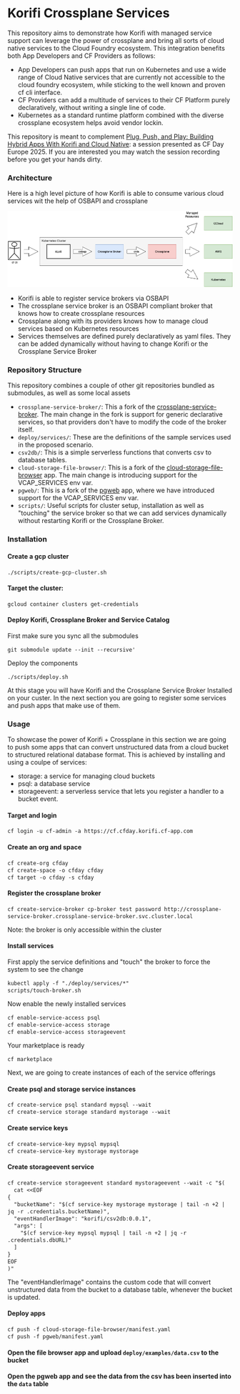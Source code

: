 # Korifi Crossplane Services

This repository aims to demonstrate how Korifi with managed service support can leverage the power of crossplane and bring all sorts of cloud native services to the Cloud Foundry ecosystem. This integration benefits both App Developers and CF Providers as follows:
- App Developers can push apps that run on Kubernetes and use a wide range of Cloud Native services that are currently not accessible to the cloud foundry ecosystem, while sticking to the well known and proven cf cli interface.
- CF Providers can add a multitude of services to their CF Platform purely declaratively, without writing a single line of code.
- Kubernetes as a standard runtime platform combined with the diverse crossplane ecosystem helps avoid vendor lockin.

This repository is meant to complement [Plug, Push, and Play: Building Hybrid Apps With Korifi and Cloud Native](https://cfdayeu2025.sched.com/event/27Dnn/plug-push-and-play-building-hybrid-apps-with-korifi-and-cloud-native-georgi-sabev-danail-branekov-sap-se): a session presented as CF Day Europe 2025. If you are interested you may watch the session recording before you get your hands dirty.

### Architecture

Here is a high level picture of how Korifi is able to consume various cloud services wit the help of OSBAPI and crossplane

![Architecture Diagram](images/architecture.png)

- Korifi is able to register service brokers via OSBAPI
- The crossplane service broker is an OSBAPI compliant broker that knows how to create crossplane resources
- Crossplane along with its providers knows how to manage cloud services based on Kubernetes resources
- Services themselves are defined purely declaratively as yaml files. They can be added dynamically without having to change Korifi or the Crossplane Service Broker

### Repository Structure

This repository combines a couple of other git repositories bundled as submodules, as well as some local assets
- `crossplane-service-broker/`: This a fork of the [crossplane-service-broker](https://github.com/vshn/crossplane-service-broker). The main change in the fork is support for generic declarative services, so that providers don't have to modify the code of the broker itself.
- `deploy/services/`: These are the definitions of the sample services used in the proposed scenario.
- `csv2db/`: This is a simple serverless functions that converts csv to database tables.
- `cloud-storage-file-browser/`: This is a fork of the [cloud-storage-file-browser](https://github.com/bashbaugh/cloud-storage-file-browser) app. The main change is introducing support for the VCAP_SERVICES env var.
- `pgweb/`: This is a fork of the [pgweb](https://github.com/sosedoff/pgweb) app, where we have introduced support for the VCAP_SERVICES env var.
- `scripts/`: Useful scripts for cluster setup, installation as well as "touching" the service broker so that we can add services dynamically without restarting Korifi or the Crossplane Broker.

### Installation

#### Create a gcp cluster

```
./scripts/create-gcp-cluster.sh
```

#### Target the cluster:

```
gcloud container clusters get-credentials
```

#### Deploy Korifi, Crossplane Broker and Service Catalog

First make sure you sync all the submodules

```
git submodule update --init --recursive'

```
Deploy the components

```
./scripts/deploy.sh
```

At this stage you will have Korifi and the Crossplane Service Broker Installed on your custer. In the next section you are going to register some services and push apps that make use of them.

### Usage

To showcase the power of Korifi + Crossplane in this section we are going to push some apps that can convert unstructured data from a cloud bucket to structured relational database format. This is achieved by installing and using a coulpe of services:
- storage: a service for managing cloud buckets
- psql: a database service
- storageevent: a serverless service that lets you register a handler to a bucket event.

#### Target and login

```
cf login -u cf-admin -a https://cf.cfday.korifi.cf-app.com
```

#### Create an org and space

```
cf create-org cfday
cf create-space -o cfday cfday
cf target -o cfday -s cfday
```

#### Register the crossplane broker

```
cf create-service-broker cp-broker test password http://crossplane-service-broker.crossplane-service-broker.svc.cluster.local
```

Note: the broker is only accessible within the cluster

#### Install services

First apply the service definitions and "touch" the broker to force the system to see the change

```
kubectl apply -f "./deploy/services/*"
scripts/touch-broker.sh
```

Now enable the newly installed services

```
cf enable-service-access psql
cf enable-service-access storage
cf enable-service-access storageevent
```

Your marketplace is ready

```
cf marketplace
```

Next, we are going to create instances of each of the service offerings

#### Create psql and storage service instances

```
cf create-service psql standard mypsql --wait
cf create-service storage standard mystorage --wait
```

#### Create service keys

```
cf create-service-key mypsql mypsql
cf create-service-key mystorage mystorage
```

#### Create storageevent service

```
cf create-service storageevent standard mystorageevent --wait -c "$(
  cat <<EOF
{
  "bucketName": "$(cf service-key mystorage mystorage | tail -n +2 | jq -r .credentials.bucketName)",
  "eventHandlerImage": "korifi/csv2db:0.0.1",
  "args": [
    "$(cf service-key mypsql mypsql | tail -n +2 | jq -r .credentials.dbURL)"
  ]
}
EOF
)"
```

The "eventHandlerImage" contains the custom code that will convert unstructured data from the bucket to a database table, whenever the bucket is updated.

#### Deploy apps

```
cf push -f cloud-storage-file-browser/manifest.yaml
cf push -f pgweb/manifest.yaml
```

#### Open the file browser app and upload `deploy/examples/data.csv` to the bucket

#### Open the pgweb app and see the data from the csv has been inserted into the `data` table


